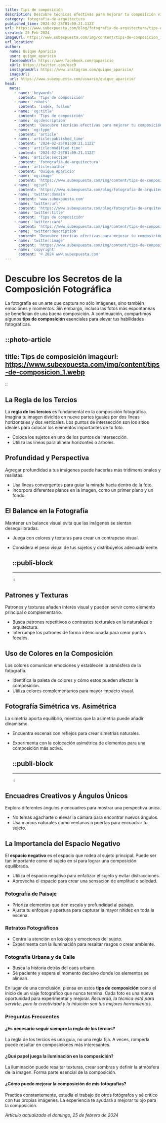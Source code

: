 ```yaml
---
title: Tips de composición
description: Descubre técnicas efectivas para mejorar tu composición visual. Consejos prácticos y sencillos que llevarán tus imágenes al siguiente nivel.
category: fotografia-de-arquitectura
published_time: 2024-02-25T01:09:21.112Z
url: https://www.subexpuesta.com/blog/fotografia-de-arquitectura/tips-de-composicion
created: 25 Feb 2024
imageUrl: https://www.subexpuesta.com/img/content/tips-de-composicion_1.webp
url_location:
author:
  name: Quique Aparicio
  user: quique_aparicio
  facebookUrl: https://www.facebook.com/qaparicio
  xUrl: https://twitter.com/eac9
  instagramUrl: https://www.instagram.com/quique_aparicio/
  imageUrl: 
  url: https://www.subexpuesta.com/usuario/quique_aparicio/
head:
  meta:
    - name: 'keywords'
      content: 'Tips de composición'
    - name: 'robots'
      content: 'index, follow'
    - name: 'og:title'
      content: 'Tips de composición'
    - name: 'og:description'
      content: 'Descubre técnicas efectivas para mejorar tu composición visual. Consejos prácticos y sencillos que llevarán tus imágenes al siguiente nivel.'
    - name: 'og:type'
      content: 'article'
    - name: 'article:published_time'
      content: '2024-02-25T01:09:21.112Z'
    - name: 'article:modified_time'
      content: '2024-02-25T01:09:21.112Z'
    - name: 'article:section'
      content: 'fotografia-de-arquitectura'
    - name: 'article:author'
      content: 'Quique Aparicio'
    - name: 'og:image'
      content: 'https://www.subexpuesta.com/img/content/tips-de-composicion_1.webp'
    - name: 'og:url'
      content: 'https://www.subexpuesta.com/blog/fotografia-de-arquitectura/tips-de-composicion'
    - name: 'twitter:domain'
      content: 'www.subexpuesta.com'
    - name: 'twitter:url'
      content: 'https://www.subexpuesta.com/blog/fotografia-de-arquitectura/tips-de-composicion'
    - name: 'twitter:title'
      content: 'Tips de composición'
    - name: 'twitter:card'
      content: 'https://www.subexpuesta.com/img/content/tips-de-composicion_1.webp'
    - name: 'twitter:description'
      content: 'Descubre técnicas efectivas para mejorar tu composición visual. Consejos prácticos y sencillos que llevarán tus imágenes al siguiente nivel.'
    - name: 'twitter:image'
      content: 'https://www.subexpuesta.com/img/content/tips-de-composicion_1.webp'
    - name: 'copyright'
      content: '© 2024 www.subexpuesta.com'
---
```

# Descubre los Secretos de la Composición Fotográfica

La fotografía es un arte que captura no sólo imágenes, sino también emociones y momentos. Sin embargo, incluso las fotos más espontáneas se benefician de una buena composición. A continuación, compartimos algunos **tips de composición** esenciales para elevar tus habilidades fotográficas.


::photo-article
---
title: Tips de composición
imageurl: https://www.subexpuesta.com/img/content/tips-de-composicion_1.webp
---
::


## La Regla de los Tercios

La **regla de los tercios** es fundamental en la composición fotográfica. Imagina tu imagen dividida en nueve partes iguales por dos líneas horizontales y dos verticales. Los puntos de intersección son los sitios ideales para colocar los elementos importantes de tu foto.

- Coloca los sujetos en uno de los puntos de intersección.
- Utiliza las líneas para alinear horizontes o árboles.

## Profundidad y Perspectiva

Agregar profundidad a tus imágenes puede hacerlas más tridimensionales y realistas.

- Usa líneas convergentes para guiar la mirada hacia dentro de la foto.
- Incorpora diferentes planos en la imagen, como un primer plano y un fondo.

## El Balance en la Fotografía

Mantener un balance visual evita que las imágenes se sientan desequilibradas.

- Juega con colores y texturas para crear un contrapeso visual.
- Considera el peso visual de tus sujetos y distribúyelos adecuadamente.


  ::publi-block
  ---
  ---
  ::
  
  
## Patrones y Texturas 

Patrones y texturas añaden interés visual y pueden servir como elemento principal o complementario.

- Busca patrones repetitivos o contrastes texturales en la naturaleza o arquitectura.
- Interrumpe los patrones de forma intencionada para crear puntos focales.

## Uso de Colores en la Composición

Los colores comunican emociones y establecen la atmósfera de la fotografía.

- Identifica la paleta de colores y cómo estos pueden afectar la composición.
- Utiliza colores complementarios para mayor impacto visual.

## Fotografía Simétrica vs. Asimétrica

La simetría aporta equilibrio, mientras que la asimetría puede añadir dinamismo.

- Encuentra escenas con reflejos para crear simetrías naturales.
- Experimenta con la colocación asimétrica de elementos para una composición más activa.


  ::publi-block
  ---
  ---
  ::
  
  
## Encuadres Creativos y Ángulos Únicos

Explora diferentes ángulos y encuadres para mostrar una perspectiva única.

- No temas agacharte o elevar la cámara para encontrar nuevos ángulos.
- Usa marcos naturales como ventanas o puertas para encuadrar tu sujeto.

## La Importancia del Espacio Negativo

El **espacio negativo** es el espacio que rodea al sujeto principal. Puede ser tan importante como el sujeto en sí para lograr una composición equilibrada.

- Utiliza el espacio negativo para enfatizar el sujeto y evitar distracciones.
- Aprovecha el espacio para crear una sensación de amplitud o soledad.

### Fotografía de Paisaje

- Prioriza elementos que den escala y profundidad al paisaje.
- Ajusta tu enfoque y apertura para capturar la mayor nitidez en toda la escena.

### Retratos Fotográficos

- Centra la atención en los ojos y emociones del sujeto.
- Experimenta con la iluminación para resaltar rasgos o crear ambiente.

### Fotografía Urbana y de Calle

- Busca la historia detrás del caos urbano.
- Sé paciente y espera el momento decisivo donde los elementos se alinean.

En lugar de una conclusión, piensa en estos **tips de composición** como el inicio de un viaje fotográfico que nunca termina. Cada foto es una nueva oportunidad para experimentar y mejorar. *Recuerda, la técnica está para servirte, pero la creatividad y la intuición son tus mejores herramientas.*

### Preguntas Frecuentes

#### ¿Es necesario seguir siempre la regla de los tercios?
La regla de los tercios es una guía, no una regla fija. A veces, romperla puede resultar en composiciones más interesantes.

#### ¿Qué papel juega la iluminación en la composición?
La iluminación puede resaltar texturas, crear sombras y definir la atmósfera de la imagen. Forma parte esencial de la composición.

#### ¿Cómo puedo mejorar la composición de mis fotografías?
Practica constantemente, estudia el trabajo de otros fotógrafos y sé crítico con tus propias imágenes. La experiencia te ayudará a mejorar tu ojo para la composición.

_Artículo actualizado el domingo, 25 de febrero de 2024_